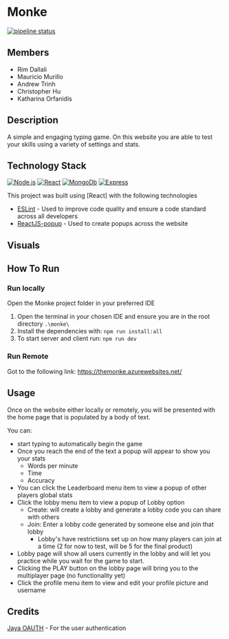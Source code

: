 # Monke

[![pipeline status](https://gitlab.com/dawson2223/620-w23/s02/team4/monke/badges/staging/pipeline.svg)](https://gitlab.com/dawson2223/620-w23/s02/team4/monke/-/commits/staging)

## Members

- Rim Dallali
- Mauricio Murillo
- Andrew Trinh
- Christopher Hu
- Katharina Orfanidis

## Description
A simple and engaging typing game. On this website you are able to test your skills using a variety of settings and stats. 

## Technology Stack

[![Node.js](https://img.shields.io/badge/node.js-339933.svg?style=for-the-badge&logo=Node.js&logoColor=white)](https://nodejs.org/)
[![React](https://img.shields.io/badge/React-61DAFB.svg?style=for-the-badge&logo=React&logoColor=white)](https://reactjs.org/)
[![MongoDb](https://img.shields.io/badge/mongodb-47A248.svg?style=for-the-badge&logo=MongoDB&logoColor=white)](https://www.mongodb.com/)
[![Express](https://img.shields.io/badge/express-white.svg?style=for-the-badge&logo=express&logoColor=black)](https://expressjs.com/)

This project was built using [React] with the following technologies

- [ESLint](https://eslint.org/) - Used to improve code quality and ensure a code standard across all developers
- [ReactJS-popup](https://react-popup.elazizi.com/) - Used to create popups across the website

## Visuals

## How To Run

### Run locally

Open the Monke project folder in your preferred IDE

1. Open the terminal in your chosen IDE and ensure you are in the root directory `.\monke\`
2. Install the dependencies with: `npm run install:all`
3. To start server and client run: `npm run dev`

### Run Remote

Got to the following link: https://themonke.azurewebsites.net/

## Usage

Once on the website either locally or remotely, you will be presented with the home page that is populated by a body of text.

You can:
- start typing to automatically begin the game
- Once you reach the end of the text a popup will appear to show you your stats
  - Words per minute
  - Time
  - Accuracy
- You can click the Leaderboard menu item to view a popup of other players global stats
- Click the lobby menu item to view a popup of Lobby option
  - Create: will create a lobby and generate a lobby code you can share with others
  - Join: Enter a lobby code generated by someone else and join that lobby
    - Lobby's have restrictions set up on how many players can join at a time (2 for now to test, will be 5 for the final product)
- Lobby page will show all users currently in the lobby and will let you practice while you wait for the game to start.
- Clicking the PLAY button on the lobby page will bring you to the multiplayer page (no functionality yet)
- Click the profile menu item to view and edit your profile picture and username

## Credits

[Jaya OAUTH](https://dawsoncollege.gitlab.io/620-capstone/2023-01/620-study/tutorials/GoogleAuthentication.html) - For the user authentication